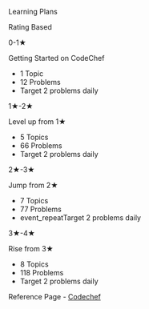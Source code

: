 Learning Plans

Rating Based

0-1★

Getting Started on CodeChef
* 1 Topic
* 12 Problems
* Target 2 problems daily

1★-2★

Level up from 1★
* 5 Topics
* 66 Problems
* Target 2 problems daily

2★-3★

Jump from 2★
* 7 Topics
* 77 Problems
* event_repeatTarget 2 problems daily

3★-4★

Rise from 3★
* 8 Topics
* 118 Problems
* Target 2 problems daily



Reference Page - [Codechef](https://www.codechef.com/selflearning?itm_medium=home&itm_campaign=learncp")
